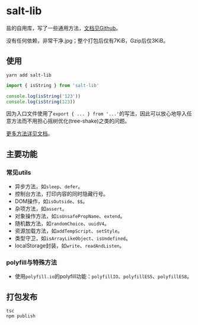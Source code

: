 <!--
 * @Author: Salt
 * @Date: 2022-07-10 00:22:02
 * @LastEditors: Salt
 * @LastEditTime: 2022-09-19 22:31:39
 * @Description: 说明文档
 * @FilePath: \salt-lib\README.md
-->
# salt-lib

盐的自用库，写了一些通用方法，[文档见Github](//salt-lovely.github.io/salt-lib/)。

没有任何依赖，非常干净.jpg；整个打包后仅有7KiB，Gzip后仅3KiB。

## 使用

```batch
yarn add salt-lib
```

```typescript
import { isString } from 'salt-lib'

console.log(isString('123'))
console.log(isString(123))
```

因为入口文件使用了`export { ... } from '...'`的写法，因此可以放心地导入任意方法而不用担心摇树优化(tree-shake)之类的问题。

[更多方法详见文档](//salt-lovely.github.io/salt-lib/)。

## 主要功能

### 常见utils

- 异步方法，如`sleep`、`defer`。
- 控制台方法，打印内容的同时隐藏行号。
- DOM操作，如`isOutside`、`$$`。
- 杂项方法，如`assert`。
- 对象操作方法，如`isUnsafePropName`、`extend`。
- 随机数方法，如`randomChoice`、`uuidV4`。
- 资源加载方法，如`addTempScript`、`setStyle`。
- 类型守卫，如`isArrayLikeObject`、`isUndefined`。
- localStorage封装，如`write`、`readAndListen`。

### polyfill与特殊方法

- 使用`polyfill.io`的polyfill功能：`polyfillIO`、`polyfillES5`、`polyfillES8`。

## 打包发布

```batch
tsc
npm publish
```
